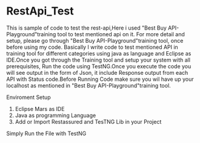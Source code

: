 # RestApi_Test
This is sample of code to test the rest-api,Here i used "Best Buy API-Playground"training tool to test mentioned api on it. For more detail and setup, please go through "Best Buy API-Playground"training tool, once before using my code. Basically I write code to test mentioned API in training tool for different categories using java as language and Eclipse as IDE.Once you got through the Training tool and setup your system with all prerequisites, Run the code using TestNG.Once you execute the code you will see output in the form of Json, it include Response output from each API with Status code.Before Running Code make sure you wil have up your localhost as mentioned in "Best Buy API-Playground"training tool.   

Enviroment Setup
1. Eclipse Mars as IDE
2. Java as programming Language 
3. Add or Import Restassured and TesTNG Lib in your Project

Simply Run the File with TestNG
